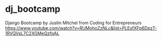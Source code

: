 # dj_bootcamp
Django Bootcamp by Justin Mitchel from Coding for Entrepreneurs
https://www.youtube.com/watch?v=RUMohoZzNLc&list=PLEsfXFp6DpzT-1RVQVsL7C2XGMeQzfqAL
